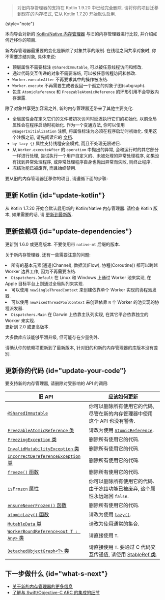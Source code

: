 [//]: # (title: 迁移到新的内存管理器)

> 对旧内存管理器的支持在 Kotlin 1.9.20 中已经完全删除.
> 请将你的项目迁移到现在的内存模式, 它从 Kotlin 1.7.20 开始默认启用.
>
{style="note"}

本向导会对新的 [Kotlin/Native 内存管理器](native-memory-manager.md) 与旧的内存管理器进行比较, 并介绍如何迁移你的项目.

新内存管理器最重要的变化是解除了对象共享的限制.
在线程之间共享对象时, 你不需要冻结对象, 具体来说:

* 顶层属性不需要标注 `@SharedImmutable`, 可以被任意线程访问和修改.
* 通过代码交互传递的对象不需要冻结, 可以被任意线程访问和修改.
* `Worker.executeAfter` 不再要求其中的操作被冻结.
* `Worker.execute` 不再需要生成者返回一个孤立的对象子图(subgraph).
* 包含 `AtomicReference` 和 `FreezableAtomicReference` 的环形引用不会导致内存泄露.

除了对象共享更加容易之外, 新的内存管理器还带来了其他主要变化:

* 全局属性会在定义它们的文件被初次访问时延迟执行它们的初始化. 以前全局属性会在程序启动时初始化.
  作为一个变通方法, 你可以使用 `@EagerInitialization` 注解, 将属性标注为必须在程序启动时初始化.
  使用这个注解之前, 请先阅读它的 [文档](https://kotlinlang.org/api/latest/jvm/stdlib/kotlin.native/-eager-initialization/).
* `by lazy {}` 属性支持线程安全模式, 而且不处理无限递归.
* 从 `Worker.executeAfter` 的 `operation` 中抛出的异常, 会和运行时的其它部分一样进行处理,
  尝试执行一个用户自定义的、未被处理的异常处理程序, 如果没有找到异常处理程序, 或异常处理程序自身也抛出异常而失败, 则终止程序.
* 冻结功能已被废弃, 而且始终禁用.

要从旧的内存管理器迁移你的项目, 请遵循下面的步骤:

## 更新 Kotlin {id="update-kotlin"}

从 Kotlin 1.7.20 开始会默认启用新的 Kotlin/Native 内存管理器.
请检查 Kotlin 版本, 如果需要的话, 请 [更新到最新版](releases.md#update-to-a-new-kotlin-version).

## 更新依赖项 {id="update-dependencies"}

<deflist style="medium">
    <def title="kotlinx.coroutines">
        <p>
            更新到 1.6.0 或更高版本. 不要使用带 <code>native-mt</code> 后缀的版本.
        </p>
        <p>
            关于新内存管理器, 还有一些需要注意的问题:
        </p>
        <list>
            <li>所有的基本元素(通道(Channel), 数据流(Flow), 协程(Coroutine)) 都可以跨越 Worker 边界工作, 因为不再需要冻结.</li>
            <li><code>Dispatchers.Default</code> 在 Linux 和 Windows 上通过 Worker 池来实现, 在 Apple 目标平台上则通过全局队列来实现.</li>
            <li>可以使用 <code>newSingleThreadContext</code> 来创建依靠单个 Worker 实现的协程派发器.</li>
            <li>可以使用 <code>newFixedThreadPoolContext</code> 来创建依靠 <code>N</code> 个 Worker 的池实现的协程派发器.</li>
            <li><code>Dispatchers.Main</code> 在 Darwin 上依靠主队列实现, 在其它平台依靠独立的 Worker 来实现.</li>
        </list>
    </def>
    <def title="Ktor">
        更新到 2.0 或更高版本.
    </def>
    <def title="其他依赖项">
        <p>
            大多数库应该能够平滑升级, 但可能存在少量例外.
        </p>
        <p>
            请确认你的依赖项更新到了最新版本, 针对旧的和新的内存管理器的库版本没有差别.
        </p>
    </def>
</deflist>

## 更新你的代码 {id="update-your-code"}

要支持新的内存管理器, 请删除对受影响的 API 的调用:

| 旧 API                                                                                                                                   | 应该如何更新                                                                                                                   |
|-----------------------------------------------------------------------------------------------------------------------------------------|--------------------------------------------------------------------------------------------------------------------------|
| [`@SharedImmutable`](https://kotlinlang.org/api/latest/jvm/stdlib/kotlin.native.concurrent/-shared-immutable/)                          | 你可以删除所有使用它的代码, 尽管在新的内存管理器中使用这个 API 也没有警告.                                                                                |
| [`FreezableAtomicReference` 类](https://kotlinlang.org/api/latest/jvm/stdlib/kotlin.native.concurrent/-freezable-atomic-reference/)      | 请改为使用 [`AtomicReference`](https://kotlinlang.org/api/latest/jvm/stdlib/kotlin.native.concurrent/-atomic-reference/).     |
| [`FreezingException` 类](https://kotlinlang.org/api/latest/jvm/stdlib/kotlin.native.concurrent/-freezing-exception/)                     | 删除所有使用它的代码.                                                                                                              |                                                                                                      |
| [`InvalidMutabilityException` 类](https://kotlinlang.org/api/latest/jvm/stdlib/kotlin.native.concurrent/-invalid-mutability-exception/)  | 删除所有使用它的代码.                                                                                                              |
| [`IncorrectDereferenceException` 类](https://kotlinlang.org/api/latest/jvm/stdlib/kotlin.native/-incorrect-dereference-exception/)       | 删除所有使用它的代码.                                                                                                              |
| [`freeze()` 函数](https://kotlinlang.org/api/latest/jvm/stdlib/kotlin.native.concurrent/freeze.html)                                      | 删除所有使用它的代码.                                                                                                              |
| [`isFrozen` 属性](https://kotlinlang.org/api/latest/jvm/stdlib/kotlin.native.concurrent/is-frozen.html)                                   | 你可以删除所有使用它的代码. 由于冻结功能已被废弃, 这个属性永远返回 `false`.                                                                             |
| [`ensureNeverFrozen()` 函数](https://kotlinlang.org/api/latest/jvm/stdlib/kotlin.native.concurrent/ensure-never-frozen.html)              | 删除所有使用它的代码.                                                                                                              |
| [`atomicLazy()` 函数](https://kotlinlang.org/api/latest/jvm/stdlib/kotlin.native.concurrent/atomic-lazy.html)                             | 请改为使用 [`lazy()`](https://kotlinlang.org/api/latest/jvm/stdlib/kotlin/lazy.html).                                         |
| [`MutableData` 类](https://kotlinlang.org/api/latest/jvm/stdlib/kotlin.native.concurrent/-mutable-data/)                                 | 请改为使用通常的集合.                                                                                                              |
| [`WorkerBoundReference<out T : Any>` 类](https://kotlinlang.org/api/latest/jvm/stdlib/kotlin.native.concurrent/-worker-bound-reference/) | 请直接使用 `T`.                                                                                                               |
| [`DetachedObjectGraph<T>` 类](https://kotlinlang.org/api/latest/jvm/stdlib/kotlin.native.concurrent/-detached-object-graph/)             | 请直接使用 `T`. 要通过 C 代码交互传递值, 请使用 [StableRef 类](https://kotlinlang.org/api/latest/jvm/stdlib/kotlinx.cinterop/-stable-ref/). |

## 下一步做什么 {id="what-s-next"}

* [关于新的内存管理器的更多信息](native-memory-manager.md)
* [了解与 Swift/Objective-C ARC 的集成的细节](native-arc-integration.md)
